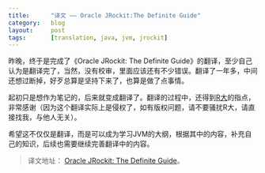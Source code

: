 ```yaml
---
title:      "译文 —— Oracle JRockit:The Definite Guide"
category:   blog
layout:     post
tags:       [translation, java, jvm, jrockit]
---
```





昨晚，终于是完成了《Oracle JRockit: The Definite Guide》的翻译，至少自己认为是翻译完了，当然，没有校审，里面应该还有不少错误。翻译了一年多，中间还想过断掉，好歹总算是坚持下来了，也算是做了点事情。

起初只是想作为笔记的，后来就变成翻译了。翻译的过程中，还得到[R大][2]的指点，非常感谢（因为这个翻译实际上是侵权了，如有版权问题，请不要骚扰R大，请直接找我，与他人无关）。

希望这不仅仅是翻译，而是可以成为学习JVM的大纲，根据其中的内容，补充自己的知识，后续也需要继续完善翻译中的内容。

>译文地址： [Oracle JRockit: The Definite Guide][1]。







[1]:    https://github.com/caoxudong/oracle_jrockit_the_definitive_guide    "translation_oracle_jrockit_the_definite_guide"
[2]:    http://rednaxelafx.iteye.com/                                       "RednaxelaFX"